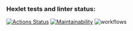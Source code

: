 ### Hexlet tests and linter status:
[![Actions Status](https://github.com/Gravitcapa-py/python-project-lvl1/workflows/hexlet-check/badge.svg)](https://github.com/Gravitcapa-py/python-project-lvl1/actions)
[![Maintainability](https://api.codeclimate.com/v1/badges/b2a22e39b7754236063b/maintainability)](https://codeclimate.com/github/Gravitcapa-py/python-project-lvl1/maintainability)
![workflows](https://github.com/Gravitcapa-py/python-project-lvl1/actions/workflows/make_lint.yml/badge.svg)
